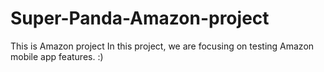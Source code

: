 # Super-Panda-Amazon-project
This is Amazon project
In this project, we are focusing on testing Amazon mobile app features. :)
